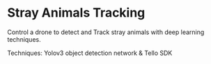 # Stray Animals Tracking
Control a drone to detect and Track stray animals with deep learning techniques.

Techniques: Yolov3 object detection network & Tello SDK
